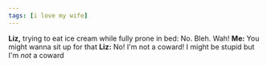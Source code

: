 ```yaml
---
tags: [i love my wife]
---
```


**Liz,** trying to eat ice cream while fully prone in bed: No. Bleh. Wah!
**Me:** You might wanna sit up for that
**Liz:** No! I'm not a coward! I might be stupid but I'm *not* a coward
